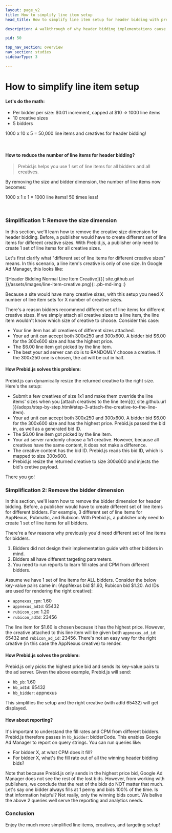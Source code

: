 ```yaml
---
layout: page_v2
title: How to simplify line item setup
head_title: How to simplify line item setup for header bidding with prebid.js

description: A walkthrough of why header bidding implementations cause latency. An overview of how to use prebid.js to reduce it.

pid: 50

top_nav_section: overview
nav_section: studies
sidebarType: 3

---
```




# How to simplify line item setup

#### Let's do the math:

* Per bidder per size: $0.01 increment, capped at $10 => 1000 line items
* 10 creative sizes
* 5 bidders

1000 x 10 x 5 = 50,000 line items and creatives for header bidding!

<br>

#### How to reduce the number of line items for header bidding?

> Prebid.js helps you use 1 set of line items for all bidders and all creatives.

By removing the size and bidder dimension, the number of line items now becomes:

1000 x 1 x 1 = 1000 line items! 50 times less!

<br>

### Simplification 1: Remove the size dimension

In this section, we'll learn how to remove the creative size dimension for header bidding. Before, a publisher would have to create different set of line items for different creative sizes. With Prebid.js, a publisher only need to create 1 set of line items for all creative sizes.

Let's first clarify what "different set of line items for different creative sizes" means. In this scenario, a line item's creative is only of one size. In Google Ad Manager, this looks like:

![Header Bidding Normal Line Item Creative]({{ site.github.url }}/assets/images/line-item-creative.png){: .pb-md-img :}


Because a site would have many creative sizes, with this setup you need X number of line item sets for X number of creative sizes.

There's a reason bidders recommend different set of line items for different creative sizes. If we simply attach all creative sizes to a line item, the line item wouldn't know which size of creative to choose. Consider this case:

* Your line item has all creatives of different sizes attached.
* Your ad unit can accept both 300x250 and 300x600. A bidder bid $6.00 for the 300x600 size and has the highest price.
* The $6.00 line item got picked by the line item.
* The best your ad server can do is to RANDOMLY choose a creative. If the 300x250 one is chosen, the ad will be cut in half.

#### How Prebid.js solves this problem:

Prebid.js can dynamically resize the returned creative to the right size. Here's the setup:

* Submit a few creatives of size 1x1 and make them override the line items' sizes when you [attach creatives to the line item]({{ site.github.url }}/adops/step-by-step.html#step-3-attach-the-creative-to-the-line-item).
* Your ad unit can accept both 300x250 and 300x600. A bidder bid $6.00 for the 300x600 size and has the highest price. Prebid.js passed the bid in, as well as a generated bid ID.
* The $6.00 line item got picked by the line item.
* Your ad server randomly choose a 1x1 creative. However, because all creatives have the same content, it does not make a difference.
* The creative content has the bid ID. Prebid.js reads this bid ID, which is mapped to size 300x600.
* Prebid.js resize the returned creative to size 300x600 and injects the bid's cretive payload.

There you go!


### Simplification 2: Remove the bidder dimension

In this section, we'll learn how to remove the bidder dimension for header bidding. Before, a publisher would have to create different set of line items for different bidders. For example, 3 different set of line items for AppNexus, Pubmatic, and Rubicon. With Prebid.js, a publisher only need to create 1 set of line items for all bidders.

There're a few reasons why previously you'd need different set of line items for bidders.

1. Bidders did not design their implementation guide with other bidders in mind.
2. Bidders all have different targeting parameters.
3. You need to run reports to learn fill rates and CPM from different bidders.

Assume we have 1 set of line items for ALL bidders. Consider the below key-value pairs came in: (AppNexus bid $1.60, Rubicon bid $1.20. Ad IDs are used for rendering the right creative):

* `appnexus_cpm`: 1.60
* `appnexus_adId`: 65432
* `rubicon_cpm`: 1.20
* `rubicon_adId`: 23456

The line item for $1.60 is chosen because it has the highest price. However, the creative attached to this line item will be given both `appnexus_ad_id`: 65432 and `rubicon_ad_id`: 23456. There's not an easy way for the right creative (in this case the AppNexus creative) to render.

<a name="pbjs-sends-highest-price-only"></a>

#### How Prebid.js solves the problem:

Prebid.js only picks the highest price bid and sends its key-value pairs to the ad server. Given the above example, Prebid.js will send:

* `hb_pb`: 1.60
* `hb_adId`: 65432
* `hb_bidder`: appnexus

This simplifies the setup and the right creative (with adId 65432) will get displayed.

#### How about reporting?

It's important to understand the fill rates and CPM from different bidders. Prebid.js therefore passes in `hb_bidder`: bidderCode. This enables Google Ad Manager to report on query strings.  You can run queries like:

* For bidder X, at what CPM does it fill?
* For bidder X, what's the fill rate out of all the winning header bidding bids?

Note that because Prebid.js only sends in the highest price bid, Google Ad Manager does not see the rest of the lost bids. However, from working with publishers, we conclude that the rest of the bids do NOT matter that much. Let's say one bidder always fills at 1 penny and bids 100% of the time. Is that information helpful? Not really, only the winning bids count. We belive the above 2 queries well serve the reporting and analytics needs.

### Conclusion

Enjoy the much more simplified line items, creatives, and targeting setup!
